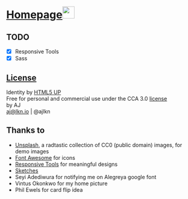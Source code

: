# <a href="https://oukaire.github.io/">Homepage<img src="images/favicon.ico" alt width="32"/></a>

## TODO

- [x] Responsive Tools
- [x] Sass

## [License]

Identity by [HTML5 UP]  
Free for personal and commercial use under the CCA 3.0 [license][1]  
by AJ   
aj@lkn.io | @ajlkn

## Thanks to

* [Unsplash], a radtastic collection of CC0 (public domain) images, for demo images
* [Font Awesome] for icons
* [Responsive Tools] for meaningful designs
* [Sketches]
* Seyi Adediwura for notifying me on Alegreya google font
* Vintus Okonkwo for my home picture
* Phil Ewels for card flip idea

[License]: LICENSE
[1]: https://html5up.net/license
[HTML5 UP]: https://html5up.net/
[Font Awesome]: https://fontawesome.com/?from=io
[Responsive Tools]: https://github.com/ajlkn/responsive-tools
[Unsplash]: https://unsplash.com/
[Sketches]: http://funny.pho.to/color_pencil_drawing/
